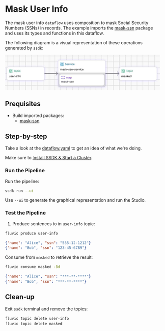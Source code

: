 # Mask User Info

The mask user info `dataflow` uses composition to mask Social Security Numbers (SSNs) in records. The example imports the [mask-ssn] package and uses its types and functions in this dataflow.

The following diagram is a visual representation of these operations generated by `ssdk`:

<p align="center">
 <img width="600" src="img/mask-user-info.jpg">
</p>

## Prequisites

* Build imported packages:
  * [mask-ssn]


## Step-by-step

Take a look at the [dataflow.yaml](./dataflow.yaml) to get an idea of what we're doing.

Make sure to [Install SSDK & Start a Cluster].


### Run the Pipeline

Run the pipeline:

```bash
ssdk run --ui
```

Use `--ui` to generate the graphical representation and run the Studio.


### Test the Pipeline

1. Produce sentences to in `user-info` topic:

```bash
fluvio produce user-info
```

```json
{"name": "Alice", "ssn": "555-12-1212"}
{"name": "Bob", "ssn": "123-45-6789"}
```

Consume from `masked` to retrieve the result:

```bash
fluvio consume masked -Bd
```

```json
{"name": "Alice", "ssn": "***-**-****"}
{"name": "Bob", "ssn": "***-**-****"}
```

## Clean-up

Exit `ssdk` terminal and remove the topics:

```bash
fluvio topic delete user-info
fluvio topic delete masked
```


[Install SSDK & Start a Cluster]: /README.MD#prerequisites
[mask-ssn]: ./pkgs/mask-ssn